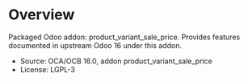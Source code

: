 # Overview

Packaged Odoo addon: product_variant_sale_price. Provides features documented in upstream Odoo 16 under this addon.

- Source: OCA/OCB 16.0, addon product_variant_sale_price
- License: LGPL-3
